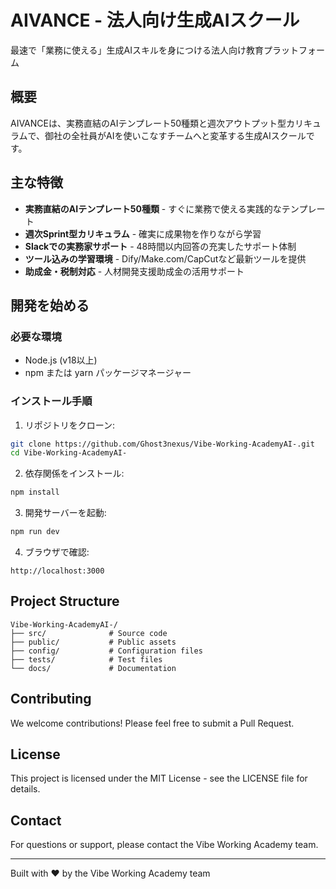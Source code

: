 # AIVANCE - 法人向け生成AIスクール

最速で「業務に使える」生成AIスキルを身につける法人向け教育プラットフォーム

## 概要

AIVANCEは、実務直結のAIテンプレート50種類と週次アウトプット型カリキュラムで、御社の全社員がAIを使いこなすチームへと変革する生成AIスクールです。

## 主な特徴

- **実務直結のAIテンプレート50種類** - すぐに業務で使える実践的なテンプレート
- **週次Sprint型カリキュラム** - 確実に成果物を作りながら学習
- **Slackでの実務家サポート** - 48時間以内回答の充実したサポート体制
- **ツール込みの学習環境** - Dify/Make.com/CapCutなど最新ツールを提供
- **助成金・税制対応** - 人材開発支援助成金の活用サポート

## 開発を始める

### 必要な環境

- Node.js (v18以上)
- npm または yarn パッケージマネージャー

### インストール手順

1. リポジトリをクローン:
```bash
git clone https://github.com/Ghost3nexus/Vibe-Working-AcademyAI-.git
cd Vibe-Working-AcademyAI-
```

2. 依存関係をインストール:
```bash
npm install
```

3. 開発サーバーを起動:
```bash
npm run dev
```

4. ブラウザで確認:
```
http://localhost:3000
```

## Project Structure

```
Vibe-Working-AcademyAI-/
├── src/              # Source code
├── public/           # Public assets
├── config/           # Configuration files
├── tests/            # Test files
└── docs/             # Documentation
```

## Contributing

We welcome contributions! Please feel free to submit a Pull Request.

## License

This project is licensed under the MIT License - see the LICENSE file for details.

## Contact

For questions or support, please contact the Vibe Working Academy team.

---

Built with ❤️ by the Vibe Working Academy team